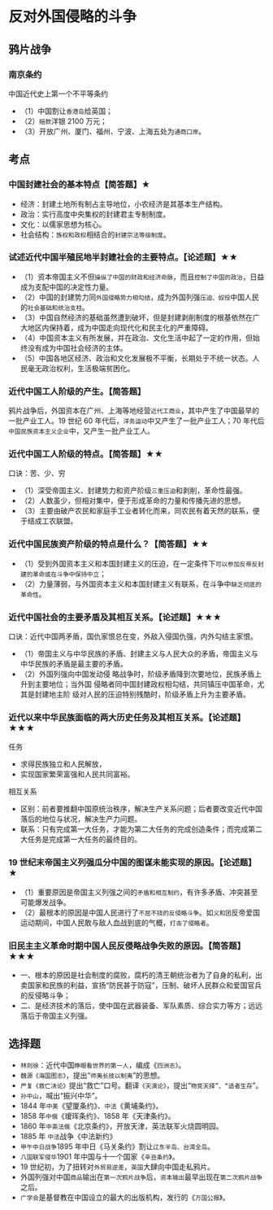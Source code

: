 # 反对外国侵略的斗争

## 鸦片战争

### 南京条约

中国近代史上第一个不平等条约

- （1）中国割让`香港岛`给英国；
- （2）`赔款`洋银 2100 万元；
- （3）开放广州、厦门、福州、宁波、上海五处为`通商口岸`。

## 考点

### 中国封建社会的基本特点【简答题】★

- 经济：封建土地所有制占主导地位，小农经济是其基本生产结构。
- 政治：实行高度中央集权的封建君主专制制度。
- 文化：以儒家思想为核心。
- 社会结构：`族权和政权`相结合的`封建宗法等级制度`。

### 试述近代中国半殖民地半封建社会的主要特点。【论述题】★★

- （1）资本帝国主义不但`操纵了中国的财政和经济命脉`，而且`控制了中国的政治`，日益成为支配中国的决定性力量。
- （2）中国的封建势力同`外国侵略势力相勾结`，成为外国列强`压迫、奴役`中国人民的`社会基础和统治支柱`。
- （3）中国自然经济的基础虽然遭到破坏，但是封建剥削制度的根基依然在广大地区内保持着，成为中国走向现代化和民主化的严重障碍。
- （4）中国资本主义有所发展，并在政治、文化生活中起了一定的作用，但始终没有成为中国社会经济的主体。
- （5）中国各地区经济、政治和文化发展极不平衡，长期处于不统一状态。人民毫无政治权利，生活极端贫困化。

### 近代中国工人阶级的产生。【简答题】

鸦片战争后，外国资本在广州、上海等地经营`近代工商业`，其中产生了中国最早的一批产业工人。19 世纪 60 年代后，`洋务运动`中又产生了一批产业工人；70 年代后`中国民族资本主义企业`中，又产生一批产业工人。

### 近代中国工人阶级的特点。【简答题】★★

口诀：苦、少、穷

- （1）深受帝国主义、封建势力和资产阶级`三重压迫`和剥削，革命性最强。
- （2）人数虽少，但相对集中，便于形成革命的力量和传播先进的思想。
- （3）主要由破产农民和家庭手工业者转化而来，同农民有着天然的联系，便于结成工农联盟。

### 近代中国民族资产阶级的特点是什么？【简答题】★★

- （1）受到外国资本主义和本国封建主义的压迫，在一定条件下`可以参加反帝反封建的革命或在斗争中保持中立`；
- （2）力量薄弱，与外国资本主义和本国封建主义有联系，在斗争中`缺乏彻底的革命性`。

### 近代中国社会的主要矛盾及其相互关系。【论述题】★★★

口诀：近代中国两矛盾，国仇家恨总在变，外敌入侵国仇强，内外勾结主家恨。

- （1）帝国主义与中华民族的矛盾、封建主义与人民大众的矛盾，帝国主义与中华民族的矛盾是最主要的矛盾。
- （2）外国列强向中国发动侵 略战争时，阶级矛盾降到次要地位，民族矛盾上升到主要地位；当外国 侵略者同中国封建政权相勾结，共同镇压中国革命，尤其是封建地主阶 级对人民的压迫特别残酷时，阶级矛盾上升为主要矛盾。

### 近代以来中华民族面临的两大历史任务及其相互关系。【论述题】★★★

任务

- 求得民族独立和人民解放，
- 实现国家繁荣富强和人民共同富裕。

相互关系

- 区别：前者要推翻中国原统治秩序，解决生产关系问题；后者要改变近代中国落后的地位与状况，解决生产力问题。
- 联系：只有完成第一大任务，才能为第二大任务的完成创造条件；而完成第二大任务是完成第一大任务的最终目的。

### 19 世纪末帝国主义列强瓜分中国的图谋未能实现的原因。【论述题】★

- （1）重要原因是帝国主义列强之间的`矛盾和相互制约`，有许多矛盾、冲突甚至可能爆发战争。
- （2）最根本的原因是中国人民进行了`不屈不挠的反侵略斗争`。如`义和团`反帝爱国运动期间，中国人民敢与敌人血战到底的气概，`打击了侵略者`。

### 旧民主主义革命时期中国人民反侵略战争失败的原因。【简答题】★★★

- 一、根本的原因是社会制度的腐败，腐朽的清王朝统治者为了自身的私利，出卖国家和民族的利益，宣扬“防民甚于防寇”，压制、破坏人民群众和爱国官兵的反侵略斗争；
- 二、是经济技术的落后，使中国在武器装备、军队素质、综合实力等方；远远落后于帝国主义列强。

## 选择题

- `林则徐`：近代中国`睁眼看世界的第一人`，编成《`四洲志》`。
- `魏源《海国图志》`，提出“`师夷长技以制夷`”的思想。
- `严复《救亡决论》`提出“救亡”口号。翻译`《天演论》`，提出“`物竞天择”、“适者生存`”。
- `孙中山`，喊出“振兴中华”。
- 1844 年`中美`《望厦条约》、`中法`《黄埔条约》。
- 1858 年`中俄`《瑷珲条约》、1858 年《天津条约》。
- 1860 年`中英法俄`《北京条约》，开放天津，英法联军火烧圆明园。
- 1885 年 `中法`战争《中法新约》
- `甲午中日战争`1895 年中日《马关条约》割让`辽东半岛、台湾全岛`。
- `八国联军侵华`1901 年中国与十一个国家《`辛丑条约`》。
- 19 世纪初，为了扭转对`外贸易逆差`，`英国`大肆向中国走私鸦片。
- 外国列强对中国`商品`输出在`第一次鸦片战争`后，`资本输出`最早出现在`第二次鸦片战争`之后。
- `广学会`是基督教在中国设立的最大的出版机构，发行的《`万国公报`》。
